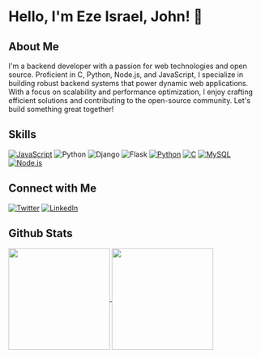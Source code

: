# Hello, I'm Eze Israel, John! 👋

## About Me
I'm a backend developer with a passion for web technologies and open source. Proficient in C, Python, Node.js, and JavaScript, I specialize in building robust backend systems that power dynamic web applications. With a focus on scalability and performance optimization, I enjoy crafting efficient solutions and contributing to the open-source community. Let's build something great together!

## Skills
[![JavaScript](https://img.shields.io/badge/JavaScript-ES6-yellow?style=flat&logo=javascript&logoColor=white)](https://developer.mozilla.org/en-US/docs/Web/JavaScript)
![Python](https://img.shields.io/badge/Python-3776AB?style=for-the-badge&logo=python&logoColor=white)
![Django](https://img.shields.io/badge/Django-092E20?style=for-the-badge&logo=django&logoColor=white)
![Flask](https://img.shields.io/badge/Flask-000000?style=for-the-badge&logo=flask&logoColor=white)
[![Python](https://img.shields.io/badge/Python-3.8-blue?style=flat&logo=python&logoColor=white)](https://www.python.org/)
[![C](https://img.shields.io/badge/C-Programming-blue?style=flat&logo=c&logoColor=white)](https://en.wikipedia.org/wiki/C_(programming_language))
[![MySQL](https://img.shields.io/badge/MySQL-Database-blue?style=flat&logo=mysql&logoColor=white)](https://www.mysql.com/)
[![Node.js](https://img.shields.io/badge/Node.js-JavaScript_runtime-green?style=flat&logo=node.js&logoColor=white)](https://nodejs.org/)



## Connect with Me
[![Twitter](https://img.shields.io/badge/Twitter-ezeisraeljohn-1da1f2?style=flat&logo=twitter&logoColor=white)](https://twitter.com/ezeisraeljohn)
[![LinkedIn](https://img.shields.io/badge/LinkedIn-ezeisraeljohn-blue?style=flat&logo=linkedin&logoColor=white)](https://www.linkedin.com/in/ezeisraeljohn/)

## Github Stats
<a href="https://github.com/ezeisraeljohn/github-readme-stats">
  <img height=200 align="center" src="https://github-readme-stats.vercel.app/api?username=ezeisraeljohn" />
</a>
<a href="https://github.com/ezeisraeljohn/convoychat">
  <img height=200 align="center" src="https://github-readme-stats.vercel.app/api/top-langs?username=ezeisraeljohn&layout=compact&langs_count=8&card_width=320" />
</a>



